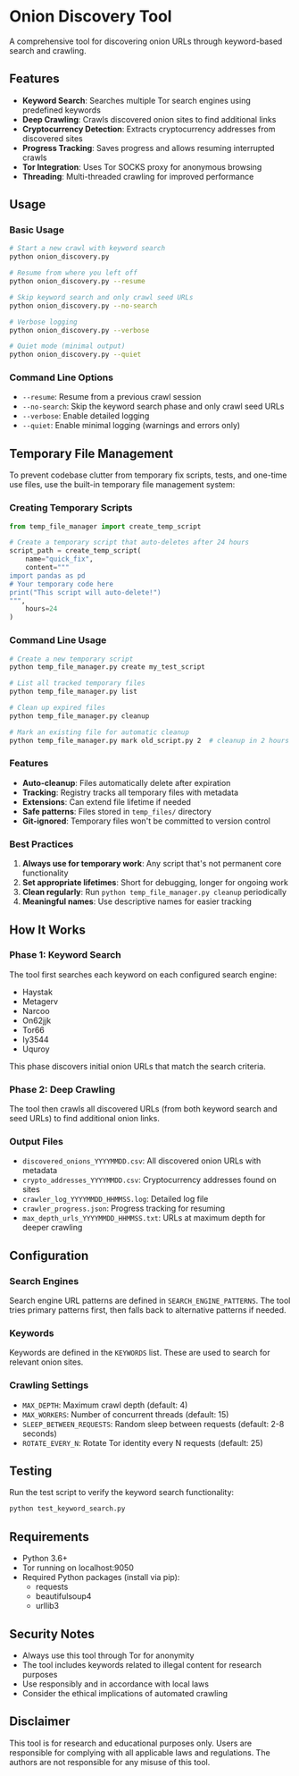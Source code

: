 # Onion Discovery Tool

A comprehensive tool for discovering onion URLs through keyword-based search and crawling.

## Features

- **Keyword Search**: Searches multiple Tor search engines using predefined keywords
- **Deep Crawling**: Crawls discovered onion sites to find additional links
- **Cryptocurrency Detection**: Extracts cryptocurrency addresses from discovered sites
- **Progress Tracking**: Saves progress and allows resuming interrupted crawls
- **Tor Integration**: Uses Tor SOCKS proxy for anonymous browsing
- **Threading**: Multi-threaded crawling for improved performance

## Usage

### Basic Usage

```bash
# Start a new crawl with keyword search
python onion_discovery.py

# Resume from where you left off
python onion_discovery.py --resume

# Skip keyword search and only crawl seed URLs
python onion_discovery.py --no-search

# Verbose logging
python onion_discovery.py --verbose

# Quiet mode (minimal output)
python onion_discovery.py --quiet
```

### Command Line Options

- `--resume`: Resume from a previous crawl session
- `--no-search`: Skip the keyword search phase and only crawl seed URLs
- `--verbose`: Enable detailed logging
- `--quiet`: Enable minimal logging (warnings and errors only)

## Temporary File Management

To prevent codebase clutter from temporary fix scripts, tests, and one-time use files, use the built-in temporary file management system:

### Creating Temporary Scripts

```python
from temp_file_manager import create_temp_script

# Create a temporary script that auto-deletes after 24 hours
script_path = create_temp_script(
    name="quick_fix", 
    content="""
import pandas as pd
# Your temporary code here
print("This script will auto-delete!")
""",
    hours=24
)
```

### Command Line Usage

```bash
# Create a new temporary script
python temp_file_manager.py create my_test_script

# List all tracked temporary files
python temp_file_manager.py list

# Clean up expired files
python temp_file_manager.py cleanup

# Mark an existing file for automatic cleanup
python temp_file_manager.py mark old_script.py 2  # cleanup in 2 hours
```

### Features

- **Auto-cleanup**: Files automatically delete after expiration
- **Tracking**: Registry tracks all temporary files with metadata
- **Extensions**: Can extend file lifetime if needed
- **Safe patterns**: Files stored in `temp_files/` directory
- **Git-ignored**: Temporary files won't be committed to version control

### Best Practices

1. **Always use for temporary work**: Any script that's not permanent core functionality
2. **Set appropriate lifetimes**: Short for debugging, longer for ongoing work
3. **Clean regularly**: Run `python temp_file_manager.py cleanup` periodically
4. **Meaningful names**: Use descriptive names for easier tracking

## How It Works

### Phase 1: Keyword Search
The tool first searches each keyword on each configured search engine:
- Haystak
- Metagerv
- Narcoo
- On62jjk
- Tor66
- Iy3544
- Uquroy

This phase discovers initial onion URLs that match the search criteria.

### Phase 2: Deep Crawling
The tool then crawls all discovered URLs (from both keyword search and seed URLs) to find additional onion links.

### Output Files

- `discovered_onions_YYYYMMDD.csv`: All discovered onion URLs with metadata
- `crypto_addresses_YYYYMMDD.csv`: Cryptocurrency addresses found on sites
- `crawler_log_YYYYMMDD_HHMMSS.log`: Detailed log file
- `crawler_progress.json`: Progress tracking for resuming
- `max_depth_urls_YYYYMMDD_HHMMSS.txt`: URLs at maximum depth for deeper crawling

## Configuration

### Search Engines
Search engine URL patterns are defined in `SEARCH_ENGINE_PATTERNS`. The tool tries primary patterns first, then falls back to alternative patterns if needed.

### Keywords
Keywords are defined in the `KEYWORDS` list. These are used to search for relevant onion sites.

### Crawling Settings
- `MAX_DEPTH`: Maximum crawl depth (default: 4)
- `MAX_WORKERS`: Number of concurrent threads (default: 15)
- `SLEEP_BETWEEN_REQUESTS`: Random sleep between requests (default: 2-8 seconds)
- `ROTATE_EVERY_N`: Rotate Tor identity every N requests (default: 25)

## Testing

Run the test script to verify the keyword search functionality:

```bash
python test_keyword_search.py
```

## Requirements

- Python 3.6+
- Tor running on localhost:9050
- Required Python packages (install via pip):
  - requests
  - beautifulsoup4
  - urllib3

## Security Notes

- Always use this tool through Tor for anonymity
- The tool includes keywords related to illegal content for research purposes
- Use responsibly and in accordance with local laws
- Consider the ethical implications of automated crawling

## Disclaimer

This tool is for research and educational purposes only. Users are responsible for complying with all applicable laws and regulations. The authors are not responsible for any misuse of this tool. 